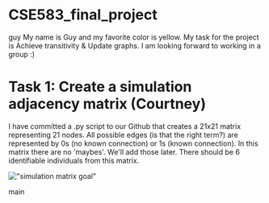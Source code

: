# CSE583_final_project

guy
My name is Guy and my favorite color is yellow. My task for the project is Achieve transitivity & Update graphs. I am looking forward to working in a group :)

# Task 1: Create a simulation adjacency matrix (Courtney)

I have committed a .py script to our Github that creates a 21x21 matrix representing 21 nodes. 
All possible edges (is that the right term?) are represented by 0s (no known connection) or 1s (known connection).
In this matrix there are no 'maybes'. We'll add those later. There should be 6 identifiable individuals from this matrix. 

!["simulation matrix goal"](./images/cse-583-project-simulation-matrix-drawing-1.png)


main
